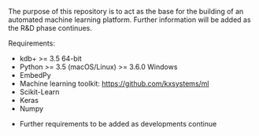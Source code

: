 The purpose of this repository is to act as the base for the building of an automated machine learning platform. Further information will be added as the R&D phase continues.

Requirements:
-  kdb+ >= 3.5 64-bit
-  Python >= 3.5 (macOS/Linux) >= 3.6.0 Windows
-  EmbedPy
-  Machine learning toolkit: https://github.com/kxsystems/ml
-  Scikit-Learn
-  Keras
-  Numpy

*  Further requirements to be added as developments continue
